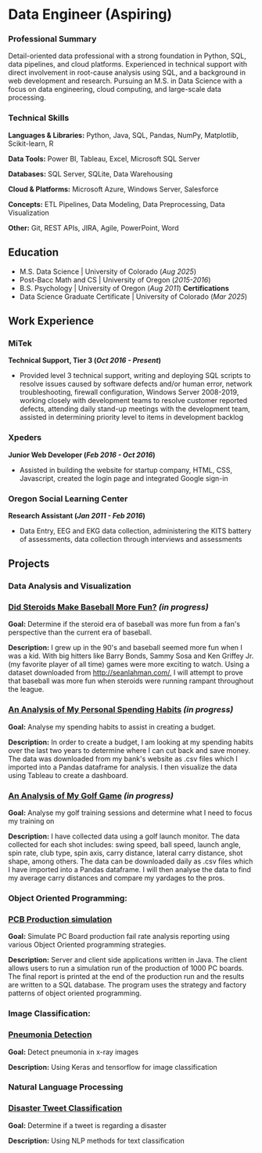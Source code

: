 # Data Engineer (Aspiring)

### Professional Summary

Detail-oriented data professional with a strong foundation in Python, SQL, data pipelines, and cloud platforms. Experienced in technical support with direct involvement in root-cause analysis using SQL, and a background in web development and research. Pursuing an M.S. in Data Science with a focus on data engineering, cloud computing, and large-scale data processing.

### Technical Skills 
**Languages & Libraries:** Python, Java, SQL, Pandas, NumPy, Matplotlib, Scikit-learn, R

**Data Tools:** Power BI, Tableau, Excel, Microsoft SQL Server

**Databases:** SQL Server, SQLite, Data Warehousing

**Cloud & Platforms:** Microsoft Azure, Windows Server, Salesforce

**Concepts:** ETL Pipelines, Data Modeling, Data Preprocessing, Data Visualization

**Other:** Git, REST APIs, JIRA, Agile, PowerPoint, Word

## Education
- M.S. Data Science | University of Colorado  (_Aug 2025_)
- Post-Bacc Math and CS | University of Oregon (_2015-2016_)
- B.S. Psychology | University of Oregon (_Aug 2011_)
**Certifications**
- Data Science Graduate Certificate | University of Colorado (_Mar 2025_)

## Work Experience
### **MiTek**
**Technical Support, Tier 3 (_Oct 2016 - Present_)**
- Provided level 3 technical support, writing and deploying SQL scripts to resolve issues caused by software defects and/or human error, network troubleshooting, firewall configuration, Windows Server 2008-2019, working closely with development teams to resolve customer reported defects, attending daily stand-up meetings with the development team, assisted in determining priority level to items in development backlog

### **Xpeders**
**Junior Web Developer (_Feb 2016 - Oct 2016_)**
- Assisted in building the website for startup company, HTML, CSS, Javascript, created the login page and integrated Google sign-in

### **Oregon Social Learning Center**
**Research Assistant (_Jan 2011 - Feb 2016_)**
- Data Entry, EEG and EKG data collection, administering the KITS battery of assessments, data collection through interviews and assessments


## Projects

### Data Analysis and Visualization

### **[Did Steroids Make Baseball More Fun?](https://github.com/joja4479/Do-Steroids-Make-Baseball-More-Fun-)** _(in progress)_

**Goal:**  Determine if the steroid era of baseball was more fun from a fan's perspective than the current era of baseball.

**Description:** I grew up in the 90's and baseball seemed more fun when I was a kid. With big hitters like Barry Bonds, Sammy Sosa and Ken Griffey Jr. (my favorite player of all time) games were more exciting to watch. Using a dataset downloaded from http://seanlahman.com/, I will attempt to prove that baseball was more fun when steroids were running rampant throughout the league.

### **[An Analysis of My Personal Spending Habits](https://github.com/joja4479/spending)** _(in progress)_

**Goal:** Analyse my spending habits to assist in creating a budget.

**Description:** In order to create a budget, I am looking at my spending habits over the last two years to determine where I can cut back and save money. The data was downloaded from my bank's website as .csv files which I imported into a Pandas dataframe for analysis. I then visualize the data using Tableau to create a dashboard.

### **[An Analysis of My Golf Game](https://github.com/joja4479/GolfGameAnalysis/tree/main)** _(in progress)_

**Goal:** Analyse my golf training sessions and determine what I need to focus my training on

**Description:** I have collected data using a golf launch monitor. The data collected for each shot includes: swing speed, ball speed, launch angle, spin rate, club type, spin axis, carry distance, lateral carry distance, shot shape, among others. The data can be downloaded daily as .csv files which I have imported into a Pandas dataframe. I will then analyse the data to find my average carry distances and compare my yardages to the pros.

### Object Oriented Programming:

### **[PCB Production simulation](https://github.com/joja4479/PCB_Simulation/tree/main)**

**Goal:** Simulate PC Board production fail rate analysis reporting using various Object Oriented programming strategies.

**Description:** Server and client side applications written in Java. The client allows users to run a simulation run of the production of 1000 PC boards. The final report is printed at the end of the production run and the results are written to a SQL database. The program uses the strategy and factory patterns of object oriented programming.

### Image Classification:

### **[Pneumonia Detection](https://github.com/joja4479/Pneumonia-detection)**

**Goal:** Detect pneumonia in x-ray images

**Description:** Using Keras and tensorflow for image classification


### Natural Language Processing

### **[Disaster Tweet Classification](https://github.com/joja4479/NLP-Disaster-Tweets)**

**Goal:**  Determine if a tweet is regarding a disaster

**Description:** Using NLP methods for text classification



